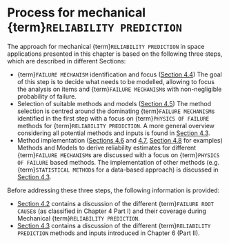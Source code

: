 # Process for mechanical {term}`RELIABILITY PREDICTION`

The approach for mechanical {term}`RELIABILITY PREDICTION` in space applications presented in this chapter is based on the following three steps, which are described in different Sections:

* {term}`FAILURE MECHANISM` identification and focus ([Section 4.4](failure_identification_focus.md))
The goal of this step is to decide what needs to be modelled, allowing to focus the analysis on items and {term}`FAILURE MECHANISM`s with non-negligible probability of failure.
* Selection of suitable methods and models ([Section 4.5](method_selection.md))
The method selection is centred around the dominating {term}`FAILURE MECHANISM`s identified in the first step with a focus on {term}`PHYSICS OF FAILURE` methods for {term}`RELIABILITY PREDICTION`. A more general overview considering all potential methods and inputs is found in [Section 4.3](data_sources_methods.md).
* Method implementation ([Sections 4.6](structural_method_input.md) and [4.7](structural_models_equations.md), [Section 4.8](examples.md) for examples)
Methods and Models to derive reliability estimates for different {term}`FAILURE MECHANISM`s are discussed with a focus on {term}`PHYSICS OF FAILURE` based methods. The implementation of other methods (e.g. {term}`STATISTICAL METHOD`s for a data-based approach) is discussed in [Section 4.3](data_sources_methods.md).

Before addressing these three steps, the following information is provided:

* [Section 4.2](root_causes_coverage.md) contains a discussion of the different {term}`FAILURE ROOT CAUSE`s (as classified in Chapter 4 Part I) and their coverage during Mechanical {term}`RELIABILITY PREDICTION`.
* [Section 4.3](data_sources_methods.md) contains a discussion of the different {term}`RELIABILITY PREDICTION` methods and inputs introduced in Chapter 6 (Part II).
